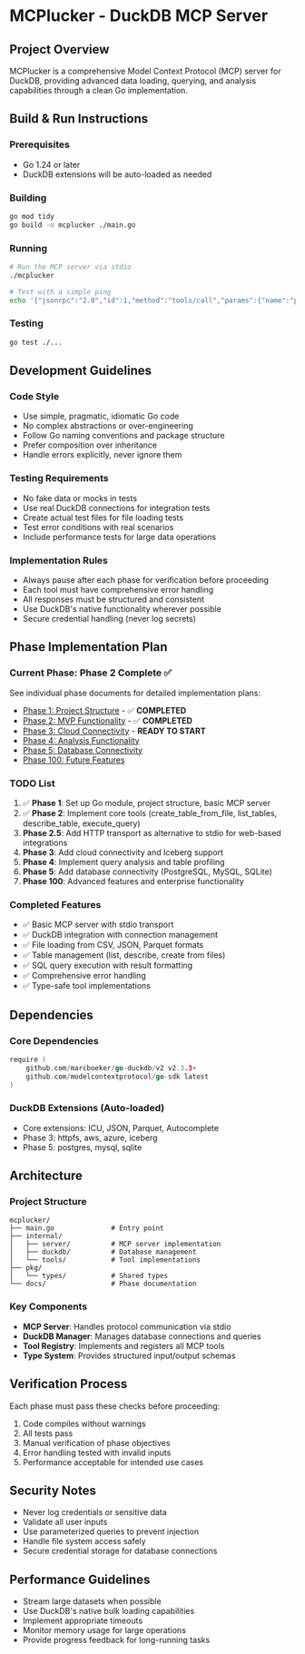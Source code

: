 # MCPlucker - DuckDB MCP Server

## Project Overview
MCPlucker is a comprehensive Model Context Protocol (MCP) server for DuckDB, providing advanced data loading, querying, and analysis capabilities through a clean Go implementation.

## Build & Run Instructions

### Prerequisites
- Go 1.24 or later
- DuckDB extensions will be auto-loaded as needed

### Building
```bash
go mod tidy
go build -o mcplucker ./main.go
```

### Running
```bash
# Run the MCP server via stdio
./mcplucker

# Test with a simple ping
echo '{"jsonrpc":"2.0","id":1,"method":"tools/call","params":{"name":"ping","arguments":{}}}' | ./mcplucker
```

### Testing
```bash
go test ./...
```

## Development Guidelines

### Code Style
- Use simple, pragmatic, idiomatic Go code
- No complex abstractions or over-engineering
- Follow Go naming conventions and package structure
- Prefer composition over inheritance
- Handle errors explicitly, never ignore them

### Testing Requirements
- No fake data or mocks in tests
- Use real DuckDB connections for integration tests
- Create actual test files for file loading tests
- Test error conditions with real scenarios
- Include performance tests for large data operations

### Implementation Rules
- Always pause after each phase for verification before proceeding
- Each tool must have comprehensive error handling
- All responses must be structured and consistent
- Use DuckDB's native functionality wherever possible
- Secure credential handling (never log secrets)

## Phase Implementation Plan

### Current Phase: Phase 2 Complete ✅
See individual phase documents for detailed implementation plans:

- [Phase 1: Project Structure](docs/01_project_structure.md) - ✅ **COMPLETED**
- [Phase 2: MVP Functionality](docs/02_mvp_functionality.md) - ✅ **COMPLETED**
- [Phase 3: Cloud Connectivity](docs/03_cloud_connectivity.md) - **READY TO START**
- [Phase 4: Analysis Functionality](docs/04_analysis_functionality.md)
- [Phase 5: Database Connectivity](docs/05_db_connectivity.md)
- [Phase 100: Future Features](docs/100_future_features.md)

### TODO List
1. ✅ **Phase 1**: Set up Go module, project structure, basic MCP server
2. ✅ **Phase 2**: Implement core tools (create_table_from_file, list_tables, describe_table, execute_query)
3. **Phase 2.5**: Add HTTP transport as alternative to stdio for web-based integrations
4. **Phase 3**: Add cloud connectivity and Iceberg support
5. **Phase 4**: Implement query analysis and table profiling
6. **Phase 5**: Add database connectivity (PostgreSQL, MySQL, SQLite)
7. **Phase 100**: Advanced features and enterprise functionality

### Completed Features
- ✅ Basic MCP server with stdio transport
- ✅ DuckDB integration with connection management
- ✅ File loading from CSV, JSON, Parquet formats
- ✅ Table management (list, describe, create from files)
- ✅ SQL query execution with result formatting
- ✅ Comprehensive error handling
- ✅ Type-safe tool implementations

## Dependencies

### Core Dependencies
```go
require (
    github.com/marcboeker/go-duckdb/v2 v2.3.3+
    github.com/modelcontextprotocol/go-sdk latest
)
```

### DuckDB Extensions (Auto-loaded)
- Core extensions: ICU, JSON, Parquet, Autocomplete
- Phase 3: httpfs, aws, azure, iceberg  
- Phase 5: postgres, mysql, sqlite

## Architecture

### Project Structure
```
mcplucker/
├── main.go              # Entry point
├── internal/
│   ├── server/          # MCP server implementation  
│   ├── duckdb/          # Database management
│   └── tools/           # Tool implementations
├── pkg/
│   └── types/           # Shared types
└── docs/                # Phase documentation
```

### Key Components
- **MCP Server**: Handles protocol communication via stdio
- **DuckDB Manager**: Manages database connections and queries
- **Tool Registry**: Implements and registers all MCP tools
- **Type System**: Provides structured input/output schemas

## Verification Process

Each phase must pass these checks before proceeding:
1. Code compiles without warnings
2. All tests pass
3. Manual verification of phase objectives
4. Error handling tested with invalid inputs
5. Performance acceptable for intended use cases

## Security Notes
- Never log credentials or sensitive data
- Validate all user inputs
- Use parameterized queries to prevent injection
- Handle file system access safely
- Secure credential storage for database connections

## Performance Guidelines
- Stream large datasets when possible
- Use DuckDB's native bulk loading capabilities
- Implement appropriate timeouts
- Monitor memory usage for large operations
- Provide progress feedback for long-running tasks